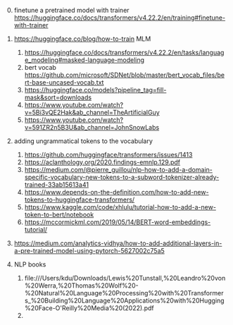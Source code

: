 0. finetune a pretrained model with trainer
	https://huggingface.co/docs/transformers/v4.22.2/en/training#finetune-with-trainer
1. https://huggingface.co/blog/how-to-train MLM
	1. https://huggingface.co/docs/transformers/v4.22.2/en/tasks/language_modeling#masked-language-modeling
	2. bert vocab https://github.com/microsoft/SDNet/blob/master/bert_vocab_files/bert-base-uncased-vocab.txt
	3. https://huggingface.co/models?pipeline_tag=fill-mask&sort=downloads
	4. https://www.youtube.com/watch?v=5Bi3vQE2Hak&ab_channel=TheArtificialGuy
	5. https://www.youtube.com/watch?v=591ZR2n5B3U&ab_channel=JohnSnowLabs
2. adding ungrammatical tokens to the vocabulary
	1. https://github.com/huggingface/transformers/issues/1413
	2. https://aclanthology.org/2020.findings-emnlp.129.pdf
	3. https://medium.com/@pierre_guillou/nlp-how-to-add-a-domain-specific-vocabulary-new-tokens-to-a-subword-tokenizer-already-trained-33ab15613a41
	4. https://www.depends-on-the-definition.com/how-to-add-new-tokens-to-huggingface-transformers/
	5. https://www.kaggle.com/code/xhlulu/tutorial-how-to-add-a-new-token-to-bert/notebook
	6. https://mccormickml.com/2019/05/14/BERT-word-embeddings-tutorial/

3. https://medium.com/analytics-vidhya/how-to-add-additional-layers-in-a-pre-trained-model-using-pytorch-5627002c75a5
4.  NLP books
	1. file:///Users/kdu/Downloads/Lewis%20Tunstall,%20Leandro%20von%20Werra,%20Thomas%20Wolf%20-%20Natural%20Language%20Processing%20with%20Transformers_%20Building%20Language%20Applications%20with%20Hugging%20Face-O'Reilly%20Media%20(2022).pdf
	2. 